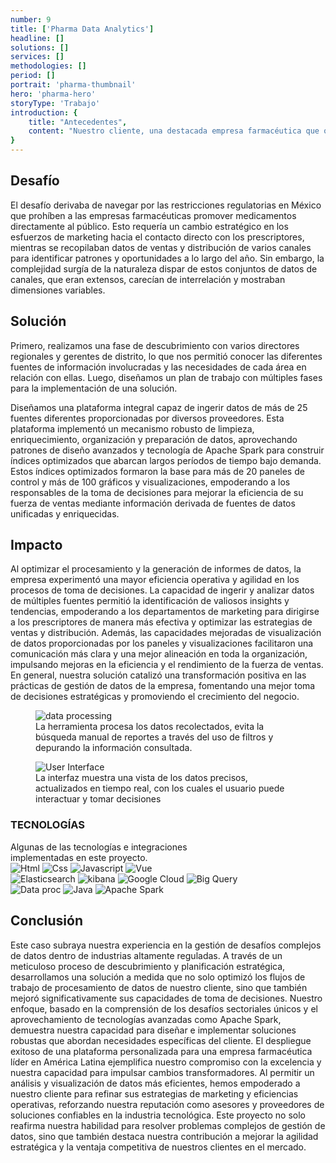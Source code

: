```yaml
---
number: 9
title: ['Pharma Data Analytics']
headline: []
solutions: []
services: []
methodologies: []
period: []
portrait: 'pharma-thumbnail'
hero: 'pharma-hero'
storyType: 'Trabajo'
introduction: {
    title: "Antecedentes",
    content: "Nuestro cliente, una destacada empresa farmacéutica que opera en México, Colombia y América Central, enfrentaba desafíos en la gestión de sus vastos requerimientos de datos. El proceso involucraba la recopilación, limpieza y procesamiento manual de datos de diversas fuentes, lo que resultaba en la generación de informes a través de hojas de cálculo de Excel para los interesados, consumiendo mucho tiempo. Este método no solo retrasaba la toma de decisiones, sino que también aumentaba el riesgo de inexactitudes en los datos. La empresa reconoció la necesidad de una solución avanzada para optimizar la gestión de datos, reducir la intervención manual y mejorar la precisión y accesibilidad de los análisis para la toma de decisiones estratégicas en sus operaciones."
}
---
```


<div>
    <h2>Desafío</h2>
    <p>El desafío derivaba de navegar por las restricciones regulatorias en México que prohíben a las empresas farmacéuticas promover medicamentos directamente al público. Esto requería un cambio estratégico en los esfuerzos de marketing hacia el contacto directo con los prescriptores, mientras se recopilaban datos de ventas y distribución de varios canales para identificar patrones y oportunidades a lo largo del año. Sin embargo, la complejidad surgía de la naturaleza dispar de estos conjuntos de datos de canales, que eran extensos, carecían de interrelación y mostraban dimensiones variables.</p>
</div>

<div>
    <h2>Solución</h2>
    <p>Primero, realizamos una fase de descubrimiento con varios directores regionales y gerentes de distrito, lo que nos permitió conocer las diferentes fuentes de información involucradas y las necesidades de cada área en relación con ellas. Luego, diseñamos un plan de trabajo con múltiples fases para la implementación de una solución.</p>
    <p>Diseñamos una plataforma integral capaz de ingerir datos de más de 25 fuentes diferentes proporcionadas por diversos proveedores. Esta plataforma implementó un mecanismo robusto de limpieza, enriquecimiento, organización y preparación de datos, aprovechando patrones de diseño avanzados y tecnología de Apache Spark para construir índices optimizados que abarcan largos períodos de tiempo bajo demanda. Estos índices optimizados formaron la base para más de 20 paneles de control y más de 100 gráficos y visualizaciones, empoderando a los responsables de la toma de decisiones para mejorar la eficiencia de su fuerza de ventas mediante información derivada de fuentes de datos unificadas y enriquecidas.</p>
</div>

<div>
    <h2>Impacto</h2>
    <p>Al optimizar el procesamiento y la generación de informes de datos, la empresa experimentó una mayor eficiencia operativa y agilidad en los procesos de toma de decisiones. La capacidad de ingerir y analizar datos de múltiples fuentes permitió la identificación de valiosos insights y tendencias, empoderando a los departamentos de marketing para dirigirse a los prescriptores de manera más efectiva y optimizar las estrategias de ventas y distribución. Además, las capacidades mejoradas de visualización de datos proporcionadas por los paneles y visualizaciones facilitaron una comunicación más clara y una mejor alineación en toda la organización, impulsando mejoras en la eficiencia y el rendimiento de la fuerza de ventas. En general, nuestra solución catalizó una transformación positiva en las prácticas de gestión de datos de la empresa, fomentando una mejor toma de decisiones estratégicas y promoviendo el crecimiento del negocio.</p>
</div>

<div>
    <figure>
        <img loading="lazy" src="/work/pharma-figure2.jpg" alt="data processing"/>
        <figcaption class="story_story__mainContent__caption__IQRnS">La herramienta procesa los datos recolectados, evita la búsqueda manual de reportes a través del uso de filtros y depurando la información consultada.</figcaption>
    </figure>    
</div>

<div>
    <figure>
        <img loading="lazy" src="/work/pharma-figure3.jpg" alt="User Interface"/>
        <figcaption class="story_story__mainContent__caption__IQRnS">La interfaz muestra una vista de los datos precisos, actualizados en tiempo real, con los cuales el usuario puede interactuar y tomar decisiones</figcaption>
    </figure>    
</div>

<div class="story_story__mainContent__technologies__v5XXm">
    <div>
        <h3>TECNOLOGÍAS</h3>
        <span>Algunas de las tecnologías e integraciones<br/>implementadas en este proyecto.</span>
    </div>   
    <div class="story_story__mainContent__technologies__images__6NSg5">
        <div>
            <img loading="lazy" alt="Html" src="/technologies/html.svg"/>
            <img loading="lazy" alt="Css" src="/technologies/css.svg"/>
            <img loading="lazy" alt="Javascript" src="/technologies/javascript.svg"/>
            <img loading="lazy" alt="Vue" src="/technologies/vue.svg"/>
        </div>
        <div>
            <img loading="lazy" alt="Elasticsearch" src="/technologies/elasticsearch.svg"/>
            <img loading="lazy" alt="kibana" src="/technologies/kibana.svg"/>
            <img loading="lazy" alt="Google Cloud" src="/technologies/gcloud.svg"/>
            <img loading="lazy" alt="Big Query" src="/technologies/bigquery.svg"/>
        </div>
        <div>
            <img loading="lazy" alt="Data proc" src="/technologies/data-proc.svg"/>    
            <img loading="lazy" alt="Java" src="/technologies/java.svg"/> 
            <img loading="lazy" alt="Apache Spark" src="/technologies/apache-spark.svg" class="story_story__mainContent__technologies__images__large__KxVD1"/>   
        </div>
    </div>     
</div>
<div>
    <h2>Conclusión</h2>
    <p>Este caso subraya nuestra experiencia en la gestión de desafíos complejos de datos dentro de industrias altamente reguladas. A través de un meticuloso proceso de descubrimiento y planificación estratégica, desarrollamos una solución a medida que no solo optimizó los flujos de trabajo de procesamiento de datos de nuestro cliente, sino que también mejoró significativamente sus capacidades de toma de decisiones. Nuestro enfoque, basado en la comprensión de los desafíos sectoriales únicos y el aprovechamiento de tecnologías avanzadas como Apache Spark, demuestra nuestra capacidad para diseñar e implementar soluciones robustas que abordan necesidades específicas del cliente. El despliegue exitoso de una plataforma personalizada para una empresa farmacéutica líder en América Latina ejemplifica nuestro compromiso con la excelencia y nuestra capacidad para impulsar cambios transformadores. Al permitir un análisis y visualización de datos más eficientes, hemos empoderado a nuestro cliente para refinar sus estrategias de marketing y eficiencias operativas, reforzando nuestra reputación como asesores y proveedores de soluciones confiables en la industria tecnológica. Este proyecto no solo reafirma nuestra habilidad para resolver problemas complejos de gestión de datos, sino que también destaca nuestra contribución a mejorar la agilidad estratégica y la ventaja competitiva de nuestros clientes en el mercado.</p>
</div>